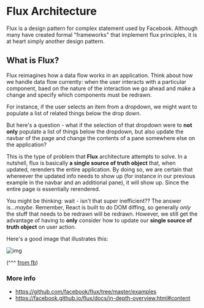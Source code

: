 # Flux Architecture
Flux is a design pattern for complex statement used by Facebook. Although many have created formal "frameworks" that implement flux principles, it is at heart simply another design pattern.

## What is Flux?

Flux reimagines how a data flow works in an application. Think about how we handle data flow currently: when the user interacts with a particular component, baed on the nature of the interaction we go ahead and make a change and specify which components must be redrawn.

For instance, if the user selects an item from a dropdown, we might want to populate a list of related things below the drop down.

But here's a question - what if the selection of that dropdown were to **not only** populate a list of things below the dropdown, but also update the navbar of the page and change the contents of a pane somewhere else on the application?

This is the type of problem that **Flux** architecture attempts to solve.  In a nutshell, flux is basically **a single source of truth object** that, when updated, rerenders the entire application. By doing so, we are certain that whereever the updated info needs to show up (for instance in our previous example in the navbar and an additional pane), it will show up. Since the entire page is essentially rerendered.

You might be thinking: wait - isn't that super inefficient?? The answer is...*maybe*. Remember, React is built to do DOM diffing, so generally *only* the stuff that needs to be redrawn will be redrawn. However, we still get the advantage of having to **only** consider how to update our **single source of truth object** on user action.

Here's a good image that illustrates this:

![img](https://github.com/mottaquikarim/c4q-content-staging/blob/master/FluxArchitecture/assets/flux-simple-f8-diagram-with-client-action-1300w.png?raw=true)

(^^^ [from fb](https://facebook.github.io/flux/docs/in-depth-overview.html#content))


### More info

* https://github.com/facebook/flux/tree/master/examples
* https://facebook.github.io/flux/docs/in-depth-overview.html#content
